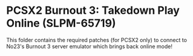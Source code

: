 # PCSX2 Burnout 3: Takedown Play Online (SLPM-65719)

This folder contains the required patches (for PCSX2 only) to connect to No23's Burnout 3 server emulator which brings back online mode!

